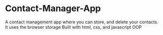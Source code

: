 # Contact-Manager-App
A contact management app where you can store, and delete your contacts. It uses the browser storage
Built with html, css, and javascript OOP
